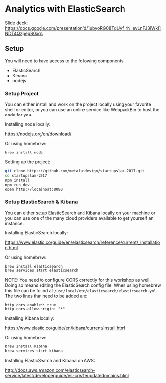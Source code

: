 # Analytics with ElasticSearch

Slide deck: https://docs.google.com/presentation/d/1ubyoRG08TdUyf_rN_evLnFJ3iWkl1NDT4QzpegS0xqs

## Setup

You will need to have access to the following components:

 * ElasticSearch
 * Kibana
 * nodejs

### Setup Project

You can either install and work on the project locally using your favorite shell or editor, or you can use an online service like WebpackBin to host the code for you.

Installing node locally:

https://nodejs.org/en/download/

Or using homebrew:

```sh
brew install node
```

Setting up the project:

```sh
git clone https://github.com/metalabdesign/startupslam-2017.git
cd startupslam-2017
npm install
npm run dev
open http://localhost:8080
```

### Setup ElasticSearch & Kibana

You can either setup ElasticSearch and Kibana locally on your machine or you can use one of the many cloud providers available to get yourself an instance.

Installing ElasticSearch locally:

https://www.elastic.co/guide/en/elasticsearch/reference/current/_installation.html

Or using homebrew:

```sh
brew install elasticsearch
brew services start elasticsearch
```

NOTE: You need to configure CORS correctly for this workshop as well. Doing so means editing the ElasticSearch config file. When using homebrew this file can be found at `/usr/local/etc/elasticsearch/elasticsearch.yml`. The two lines that need to be added are:

```
http.cors.enabled: true
http.cors.allow-origin: "*"
```

Installing Kibana locally:

https://www.elastic.co/guide/en/kibana/current/install.html

Or using homebrew:

```sh
brew install kibana
brew services start kibana
```

Installing ElasticSearch and Kibana on AWS:

http://docs.aws.amazon.com/elasticsearch-service/latest/developerguide/es-createupdatedomains.html
